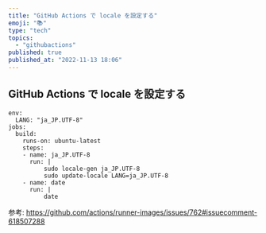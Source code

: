 ```yaml
---
title: "GitHub Actions で locale を設定する"
emoji: "📚"
type: "tech"
topics:
  - "githubactions"
published: true
published_at: "2022-11-13 18:06"
---
```


## GitHub Actions で locale を設定する

```
env:
  LANG: "ja_JP.UTF-8"
jobs:
  build:
    runs-on: ubuntu-latest
    steps:
    - name: ja_JP.UTF-8
      run: |
          sudo locale-gen ja_JP.UTF-8
          sudo update-locale LANG=ja_JP.UTF-8
    - name: date
      run: |
          date
```

参考: https://github.com/actions/runner-images/issues/762#issuecomment-618507288